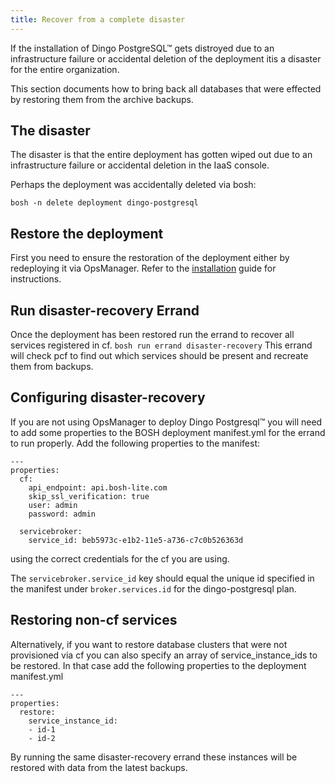 ```yaml
---
title: Recover from a complete disaster
---
```


If the installation of Dingo PostgreSQL™ gets distroyed due to an infrastructure failure or accidental deletion of the deployment itis a disaster for the entire organization.

This section documents how to bring back all databases that were effected by restoring them from the archive backups.

## <a id="disaster-problem"></a>The disaster

The disaster is that the entire deployment has gotten wiped out due to an infrastructure failure or accidental deletion in the IaaS console.

Perhaps the deployment was accidentally deleted via bosh:

```
bosh -n delete deployment dingo-postgresql
```

## <a id="reinstall"></a>Restore the deployment

First you need to ensure the restoration of the deployment either by redeploying it via OpsManager. Refer to the [installation](installation) guide for instructions.

## <a id="run-errand"></a>Run disaster-recovery Errand

Once the deployment has been restored run the errand to recover all services registered in cf.
`bosh run errand disaster-recovery`
This errand will check pcf to find out which services should be present and recreate them from backups.

## <a id="configuring-disaster-recovery"></a>Configuring disaster-recovery
If you are not using OpsManager to deploy Dingo Postgresql™ you will need to add some properties to the BOSH deployment manifest.yml for the errand to run properly.
Add the following properties to the manifest:

```
---
properties:
  cf:
    api_endpoint: api.bosh-lite.com
    skip_ssl_verification: true
    user: admin
    password: admin

  servicebroker:
    service_id: beb5973c-e1b2-11e5-a736-c7c0b526363d

```

using the correct credentials for the cf you are using.

The `servicebroker.service_id` key should equal the unique id specified in the manifest under `broker.services.id` for the dingo-postgresql plan.

## <a id="non-cf-services"></a>Restoring non-cf services

Alternatively, if you want to restore database clusters that were not provisioned via cf you can also specify an array of service_instance_ids to be restored.
In that case add the following properties to the deployment manifest.yml

```
---
properties:
  restore:
    service_instance_id:
    - id-1
    - id-2
```

By running the same disaster-recovery errand these instances will be restored with data from the latest backups.
